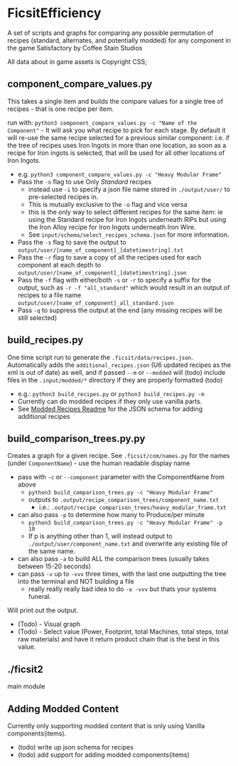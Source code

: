 # FicsitEfficiency

A set of scripts and graphs for comparing any possible permutation of recipes (standard, alternates, and potentially modded) for any component in the game Satisfactory by Coffee Stain Studios

All data about in game assets is Copyright CSS;

## component_compare_values.py

This takes a single item and builds the compare values for a single tree of recipes - that is one recipe per item.

run with: `python3 component_compare_values.py -c "Name of the Component"` - It will ask you what recipe to pick for each stage. By default it will re-use the same recipe selected for a previous similar component: i.e. if the tree of recipes uses Iron Ingots in more than one location, as soon as a recipe for Iron ingots is selected, that will be used for all other locations of Iron Ingots.

* e.g. `python3 component_compare_values.py -c "Heavy Modular Frame"`
* Pass the `-o` flag to use Only *Standard* recipes
  * instead use `-i` to specify a json file name stored in `./output/user/` to pre-selected recipes in.
  * This is mutually exclusive to the `-o` flag and vice versa
  * this is the only way to select different recipes for the same item: ie using the Standard recipe for Iron Ingots underneath RIPs but using the Iron Alloy recipe for Iron Ingots underneath Iron Wire.
  * See `input/schema/select_recipes_schema.json` for more information.
* Pass the `-s` flag to save the output to `output/user/[name_of_component]_[datetimestring].txt`
* Pass the `-r` flag to save a copy of all the recipes used for each component at each depth to `output/user/[name_of_component]_[datetimestring].json`
* Pass the `-f` flag with either/both `-s` or `-r` to specify a suffix for the output, such as `-r -f "all_standard"` which would result in an output of recipes to a file name `output/user/[name_of_component]_all_standard.json`
* Pass `-q` to suppress the output at the end (any missing recipes will be still selected)

## build_recipes.py

One time script run to generate the `.ficsit/data/recipes.json`. Automatically adds the `additional_recipes.json` (U6 updated recipes as the xml is out of date) as well, and if passed `--m` or `--modded` will (todo) include files in the `.input/modded/*` directory if they are properly formatted (todo)

* e.g.: `python3 build_recipes.py` or `python3 build_recipes.py -m`
* Currently can do modded recipes if they only use vanilla parts.
* See [Modded Recipes Readme](schema/ModdedRecipes.md) for the JSON schema for adding additional recipes

## build_comparison_trees.py.py

Creates a graph for a given recipe. See `.ficsit/com/names.py` for the names (under `ComponentName`) - use the human readable display name

* pass with `-c` or `--component` parameter with the ComponentName from above
  * `python3 build_comparison_trees.py -c "Heavy Modular Frame"`
  * outputs to `.output/recipe_comparison_trees/component_name.txt`
    *  i.e.: `.output/recipe_comparison_trees/heavy_modular_frame.txt`
* can also pass `-p` to determine how many to Produce/per minute
  * `python3 build_comparison_trees.py -c "Heavy Modular Frame" -p 10`
  * If p is anything other than 1, will instead output to `./output/user/component_name.txt` and overwrite any existing file of the same name.
* can also pass `-a` to build ALL the comparison trees (usually takes between 15-20 seconds)
* can pass `-v` up to `-vvv` three times, with the last one outputting the tree into the terminal and NOT building a file
  * really really really bad idea to do `-a -vvv` but thats your systems funeral.

Will print out the output.

* (Todo) - Visual graph
* (Todo) - Select value (Power, Footprint, total Machines, total steps, total raw materials) and have it return product chain that is the best in this value.

## ./ficsit2

main module


## Adding Modded Content

Currently only supporting modded content that is only using Vanilla components(items).

* (todo) write up json schema for recipes
* (todo) add support for adding modded components(items)

